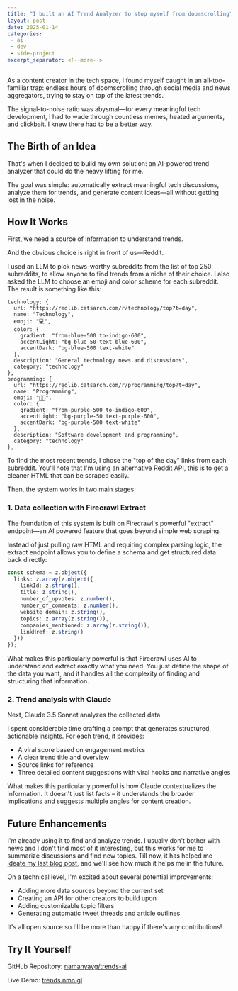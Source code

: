 ```yaml
---
title: "I built an AI Trend Analyzer to stop myself from doomscrolling"
layout: post
date: 2025-01-14
categories:
 - ai
 - dev
 - side-project
excerpt_separator: <!--more-->
---
```


As a content creator in the tech space, I found myself caught in an all-too-familiar trap: endless hours of doomscrolling through social media and news aggregators, trying to stay on top of the latest trends.

The signal-to-noise ratio was abysmal&mdash;for every meaningful tech development, I had to wade through countless memes, heated arguments, and clickbait. I knew there had to be a better way.

<!--more-->

## The Birth of an Idea

That's when I decided to build my own solution: an AI-powered trend analyzer that could do the heavy lifting for me. 

The goal was simple: automatically extract meaningful tech discussions, analyze them for trends, and generate content ideas&mdash;all without getting lost in the noise.

## How It Works

First, we need a source of information to understand trends. 

And the obvious choice is right in front of us&mdash;Reddit.

I used an LLM to pick news-worthy subreddits from the list of top 250 subreddits, to allow anyone to find trends from a niche of their choice. I also asked the LLM to choose an emoji and color scheme for each subreddit. The result is something like this:

```
technology: {
  url: "https://redlib.catsarch.com/r/technology/top?t=day",
  name: "Technology",
  emoji: "💻",
  color: {
    gradient: "from-blue-500 to-indigo-600",
    accentLight: "bg-blue-50 text-blue-600",
    accentDark: "bg-blue-500 text-white"
  },
  description: "General technology news and discussions",
  category: "technology"
},
programming: {
  url: "https://redlib.catsarch.com/r/programming/top?t=day",
  name: "Programming",
  emoji: "👨‍💻",
  color: {
    gradient: "from-purple-500 to-indigo-600",
    accentLight: "bg-purple-50 text-purple-600",
    accentDark: "bg-purple-500 text-white"
  },
  description: "Software development and programming",
  category: "technology"
},
```

To find the most recent trends, I chose the "top of the day" links from each subreddit. You'll note that I'm using an alternative Reddit API, this is to get a cleaner HTML that can be scraped easily.

Then, the system works in two main stages:

### 1. Data collection with Firecrawl Extract

The foundation of this system is built on Firecrawl's powerful "extract" endpoint&mdash;an AI powered feature that goes beyond simple web scraping. 

Instead of just pulling raw HTML and requiring complex parsing logic, the extract endpoint allows you to define a schema and get structured data back directly:

```typescript
const schema = z.object({
  links: z.array(z.object({
    linkId: z.string(),
    title: z.string(),
    number_of_upvotes: z.number(),
    number_of_comments: z.number(),
    website_domain: z.string(),
    topics: z.array(z.string()),
    companies_mentioned: z.array(z.string()),
    linkHref: z.string()
  }))
});
```

What makes this particularly powerful is that Firecrawl uses AI to understand and extract exactly what you need. You just define the shape of the data you want, and it handles all the complexity of finding and structuring that information.

### 2. Trend analysis with Claude

Next, Claude 3.5 Sonnet analyzes the collected data. 

I spent considerable time crafting a prompt that generates structured, actionable insights. For each trend, it provides:

* A viral score based on engagement metrics
* A clear trend title and overview
* Source links for reference
* Three detailed content suggestions with viral hooks and narrative angles

What makes this particularly powerful is how Claude contextualizes the information. It doesn't just list facts – it understands the broader implications and suggests multiple angles for content creation.

## Future Enhancements

I'm already using it to find and analyze trends. I usually don't bother with news and I don't find most of it interesting, but this works for me to summarize discussions and find new topics. Till now, it has helped me [ideate my last blog post](https://nmn.gl/blog/ai-midlevel-engineer), and we'll see how much it helps me in the future.

On a technical level, I'm excited about several potential improvements:

* Adding more data sources beyond the current set
* Creating an API for other creators to build upon
* Adding customizable topic filters
* Generating automatic tweet threads and article outlines

It's all open source so I'll be more than happy if there's any contributions!

## Try It Yourself

GitHub Repository: [namanyayg/trends-ai](https://github.com/namanyayg/trends-ai)

Live Demo: [trends.nmn.gl](https://trends.nmn.gl)